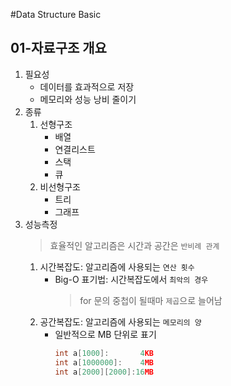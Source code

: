 #Data Structure Basic

## 01-자료구조 개요
1. 필요성
    - 데이터를 효과적으로 저장
    - 메모리와 성능 낭비 줄이기
2. 종류
    1. 선형구조 
        - 배열
        - 연결리스트
        - 스택
        - 큐
    2. 비선형구조
        - 트리
        - 그래프
3. 성능측정
   > 효율적인 알고리즘은 시간과 공간은 `반비례 관계`  
    1. 시간복잡도: 알고리즘에 사용되는 `연산 횟수`
       - Big-O 표기법: 시간복잡도에서 `최악의 경우`
         > for 문의 중첩이 될때마 `제곱`으로 늘어남
    2. 공간복잡도: 알고리즘에 사용되는 `메모리의 양`
       - 일반적으로 MB 단위로 표기
            ```c
            int a[1000]:       4KB
            int a[1000000]:    4MB
            int a[2000][2000]:16MB
            ```
    